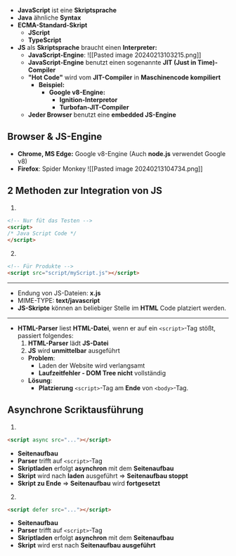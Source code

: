 - **JavaScript** ist eine **Skriptsprache**
- **Java** ähnliche **Syntax**
- **ECMA-Standard-Skript**
	- **JScript**
	- **TypeScript**
- **JS** als **Skriptsprache** braucht einen **Interpreter:**
	- **JavaScript-Engine**:
	![[Pasted image 20240213103215.png]]
	- **JavaScript-Engine** benutzt einen sogenannte **JIT (Just in Time)-Compiler**
	- **"Hot Code"** wird vom **JIT-Compiler** in **Maschinencode kompiliert**
		- **Beispiel:**
			- **Google v8-Engine:**
				- **Ignition-Interpretor**
				- **Turbofan-JIT-Compiler**
	- **Jeder Browser** benutzt eine **embedded JS-Engine**

## Browser & JS-Engine
- **Chrome, MS Edge:** Google v8-Engine (Auch **node.js** verwendet Google v8)
- **Firefox**: Spider Monkey
![[Pasted image 20240213104734.png]]

## 2 Methoden zur Integration von JS
1. 
```html
<!-- Nur füt das Testen -->
<script>
/* Java Script Code */
</script>
```

2. 
```html
<!-- Für Produkte -->
<script src="script/myScript.js"></script>
```

---
- Endung von JS-Dateien: **x.js**
- MIME-TYPE: **text/javascript**
- **JS-Skripte** können an beliebiger Stelle im **HTML** Code platziert werden.

---
- **HTML-Parser** liest **HTML-Datei**, wenn er auf ein `<script>`-Tag stößt, passiert folgendes:
	1. **HTML-Parser** lädt **JS-Datei**
	2. **JS** wird **unmittelbar** ausgeführt
	- **Problem**:
		- Laden der Website wird verlangsamt
		- **Laufzeitfehler - DOM Tree nicht** vollständig
	- **Lösung**:
		- **Platzierung** `<script>`-Tag am **Ende** von `<body>`-Tag.

## Asynchrone Scriktausführung
1. 
```html
<script async src="..."></script>
```

- **Seitenaufbau**
- **Parser** trifft auf `<script>`-Tag
- **Skriptladen** erfolgt **asynchron** mit dem **Seitenaufbau**
- **Skript** wird nach **laden** ausgeführt => **Seitenaufbau stoppt**
- **Skript zu Ende** => **Seitenaufbau** wird **fortgesetzt**

2. 
```html
<script defer src="..."></script>
```

- **Seitenaufbau**
- **Parser** trifft auf `<script>`-Tag
- **Skriptladen** erfolgt **asynchron** mit dem **Seitenaufbau**
- **Skript** wird erst nach **Seitenaufbau ausgeführt**
